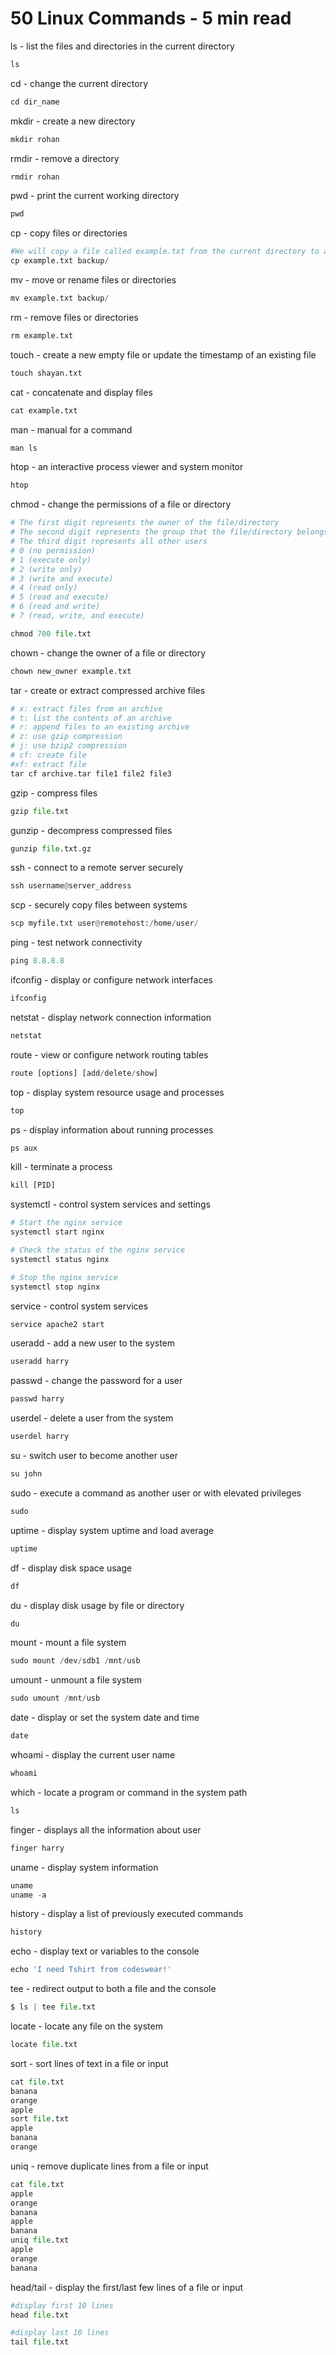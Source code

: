 # 50 Linux Commands - 5 min read

ls - list the files and directories in the current directory

```python
ls
```

cd - change the current directory

```python
cd dir_name
```

mkdir - create a new directory

```python
mkdir rohan
```

rmdir - remove a directory

```python
rmdir rohan
```

pwd - print the current working directory

```python
pwd
```

cp - copy files or directories

```python
#We will copy a file called example.txt from the current directory to a directory called backup
cp example.txt backup/
```

mv - move or rename files or directories

```python
mv example.txt backup/
```

rm - remove files or directories

```python
rm example.txt
```

touch - create a new empty file or update the timestamp of an existing file

```python
touch shayan.txt
```

cat - concatenate and display files

```python
cat example.txt
```

man - manual for a command

```python
man ls
```

htop - an interactive process viewer and system monitor

```python
htop
```

chmod - change the permissions of a file or directory

```python
# The first digit represents the owner of the file/directory
# The second digit represents the group that the file/directory belongs to
# The third digit represents all other users
# 0 (no permission)
# 1 (execute only)
# 2 (write only)
# 3 (write and execute)
# 4 (read only)
# 5 (read and execute)
# 6 (read and write)
# 7 (read, write, and execute)

chmod 700 file.txt
```

chown - change the owner of a file or directory

```python
chown new_owner example.txt
```

tar - create or extract compressed archive files

```python
# x: extract files from an archive
# t: list the contents of an archive
# r: append files to an existing archive
# z: use gzip compression
# j: use bzip2 compression
# cf: create file
#xf: extract file
tar cf archive.tar file1 file2 file3
```

gzip - compress files

```python
gzip file.txt
```

gunzip - decompress compressed files

```python
gunzip file.txt.gz
```

ssh - connect to a remote server securely

```python
ssh username@server_address
```

scp - securely copy files between systems

```python
scp myfile.txt user@remotehost:/home/user/
```

ping - test network connectivity

```python
ping 8.8.8.8
```

ifconfig - display or configure network interfaces

```python
ifconfig
```

netstat - display network connection information

```python
netstat
```

route - view or configure network routing tables

```python
route [options] [add/delete/show]
```

top - display system resource usage and processes

```python
top
```

ps - display information about running processes

```python
ps aux
```

kill - terminate a process

```python
kill [PID]
```

systemctl - control system services and settings

```python
# Start the nginx service
systemctl start nginx

# Check the status of the nginx service
systemctl status nginx

# Stop the nginx service
systemctl stop nginx
```

service - control system services

```python
service apache2 start
```

useradd - add a new user to the system

```python
useradd harry
```

passwd - change the password for a user

```python
passwd harry
```

userdel - delete a user from the system

```python
userdel harry
```

su - switch user to become another user

```python
su john
```

sudo - execute a command as another user or with elevated privileges

```python
sudo
```

uptime - display system uptime and load average

```python
uptime
```

df - display disk space usage

```python
df
```

du - display disk usage by file or directory

```python
du
```

mount - mount a file system

```python
sudo mount /dev/sdb1 /mnt/usb
```

umount - unmount a file system

```python
sudo umount /mnt/usb
```

date - display or set the system date and time

```python
date
```

whoami - display the current user name

```python
whoami
```

which - locate a program or command in the system path

```python
ls
```

finger - displays all the information about user

```python
finger harry
```

uname - display system information

```python
uname
uname -a
```

history - display a list of previously executed commands

```python
history
```

echo - display text or variables to the console

```python
echo 'I need Tshirt from codeswear!'
```

tee - redirect output to both a file and the console

```python
$ ls | tee file.txt
```

locate - locate any file on the system

```python
locate file.txt
```

sort - sort lines of text in a file or input

```python
cat file.txt
banana
orange
apple
sort file.txt
apple
banana
orange
```

uniq - remove duplicate lines from a file or input

```python
cat file.txt
apple
orange
banana
apple
banana
uniq file.txt
apple
orange
banana
```

head/tail - display the first/last few lines of a file or input

```python
#display first 10 lines
head file.txt

#display last 10 lines
tail file.txt
```